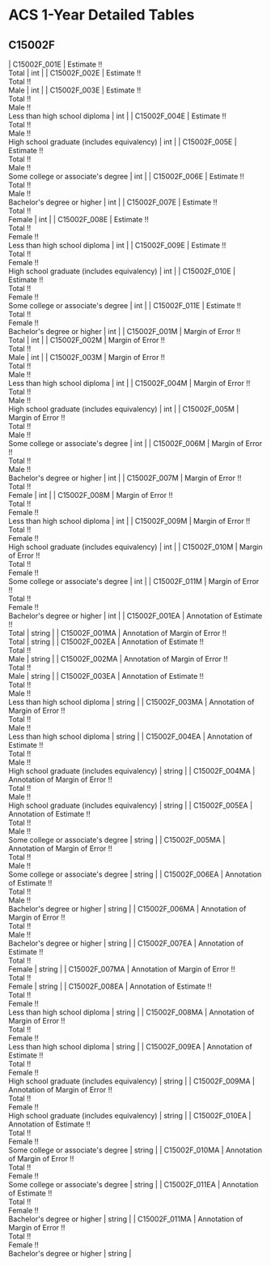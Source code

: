 # ACS 1-Year Detailed Tables

## C15002F

| C15002F_001E | Estimate !!<br>Total | int |
| C15002F_002E | Estimate !!<br>Total !!<br>Male | int |
| C15002F_003E | Estimate !!<br>Total !!<br>Male !!<br>Less than high school diploma | int |
| C15002F_004E | Estimate !!<br>Total !!<br>Male !!<br>High school graduate (includes equivalency) | int |
| C15002F_005E | Estimate !!<br>Total !!<br>Male !!<br>Some college or associate's degree | int |
| C15002F_006E | Estimate !!<br>Total !!<br>Male !!<br>Bachelor's degree or higher | int |
| C15002F_007E | Estimate !!<br>Total !!<br>Female | int |
| C15002F_008E | Estimate !!<br>Total !!<br>Female !!<br>Less than high school diploma | int |
| C15002F_009E | Estimate !!<br>Total !!<br>Female !!<br>High school graduate (includes equivalency) | int |
| C15002F_010E | Estimate !!<br>Total !!<br>Female !!<br>Some college or associate's degree | int |
| C15002F_011E | Estimate !!<br>Total !!<br>Female !!<br>Bachelor's degree or higher | int |
| C15002F_001M | Margin of Error !!<br>Total | int |
| C15002F_002M | Margin of Error !!<br>Total !!<br>Male | int |
| C15002F_003M | Margin of Error !!<br>Total !!<br>Male !!<br>Less than high school diploma | int |
| C15002F_004M | Margin of Error !!<br>Total !!<br>Male !!<br>High school graduate (includes equivalency) | int |
| C15002F_005M | Margin of Error !!<br>Total !!<br>Male !!<br>Some college or associate's degree | int |
| C15002F_006M | Margin of Error !!<br>Total !!<br>Male !!<br>Bachelor's degree or higher | int |
| C15002F_007M | Margin of Error !!<br>Total !!<br>Female | int |
| C15002F_008M | Margin of Error !!<br>Total !!<br>Female !!<br>Less than high school diploma | int |
| C15002F_009M | Margin of Error !!<br>Total !!<br>Female !!<br>High school graduate (includes equivalency) | int |
| C15002F_010M | Margin of Error !!<br>Total !!<br>Female !!<br>Some college or associate's degree | int |
| C15002F_011M | Margin of Error !!<br>Total !!<br>Female !!<br>Bachelor's degree or higher | int |
| C15002F_001EA | Annotation of Estimate !!<br>Total | string |
| C15002F_001MA | Annotation of Margin of Error !!<br>Total | string |
| C15002F_002EA | Annotation of Estimate !!<br>Total !!<br>Male | string |
| C15002F_002MA | Annotation of Margin of Error !!<br>Total !!<br>Male | string |
| C15002F_003EA | Annotation of Estimate !!<br>Total !!<br>Male !!<br>Less than high school diploma | string |
| C15002F_003MA | Annotation of Margin of Error !!<br>Total !!<br>Male !!<br>Less than high school diploma | string |
| C15002F_004EA | Annotation of Estimate !!<br>Total !!<br>Male !!<br>High school graduate (includes equivalency) | string |
| C15002F_004MA | Annotation of Margin of Error !!<br>Total !!<br>Male !!<br>High school graduate (includes equivalency) | string |
| C15002F_005EA | Annotation of Estimate !!<br>Total !!<br>Male !!<br>Some college or associate's degree | string |
| C15002F_005MA | Annotation of Margin of Error !!<br>Total !!<br>Male !!<br>Some college or associate's degree | string |
| C15002F_006EA | Annotation of Estimate !!<br>Total !!<br>Male !!<br>Bachelor's degree or higher | string |
| C15002F_006MA | Annotation of Margin of Error !!<br>Total !!<br>Male !!<br>Bachelor's degree or higher | string |
| C15002F_007EA | Annotation of Estimate !!<br>Total !!<br>Female | string |
| C15002F_007MA | Annotation of Margin of Error !!<br>Total !!<br>Female | string |
| C15002F_008EA | Annotation of Estimate !!<br>Total !!<br>Female !!<br>Less than high school diploma | string |
| C15002F_008MA | Annotation of Margin of Error !!<br>Total !!<br>Female !!<br>Less than high school diploma | string |
| C15002F_009EA | Annotation of Estimate !!<br>Total !!<br>Female !!<br>High school graduate (includes equivalency) | string |
| C15002F_009MA | Annotation of Margin of Error !!<br>Total !!<br>Female !!<br>High school graduate (includes equivalency) | string |
| C15002F_010EA | Annotation of Estimate !!<br>Total !!<br>Female !!<br>Some college or associate's degree | string |
| C15002F_010MA | Annotation of Margin of Error !!<br>Total !!<br>Female !!<br>Some college or associate's degree | string |
| C15002F_011EA | Annotation of Estimate !!<br>Total !!<br>Female !!<br>Bachelor's degree or higher | string |
| C15002F_011MA | Annotation of Margin of Error !!<br>Total !!<br>Female !!<br>Bachelor's degree or higher | string |

